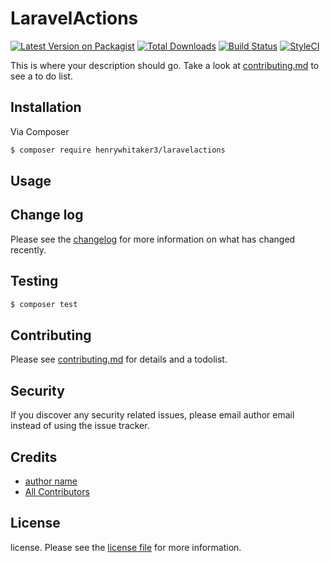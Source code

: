 # LaravelActions

[![Latest Version on Packagist][ico-version]][link-packagist]
[![Total Downloads][ico-downloads]][link-downloads]
[![Build Status][ico-travis]][link-travis]
[![StyleCI][ico-styleci]][link-styleci]

This is where your description should go. Take a look at [contributing.md](contributing.md) to see a to do list.

## Installation

Via Composer

``` bash
$ composer require henrywhitaker3/laravelactions
```

## Usage

## Change log

Please see the [changelog](changelog.md) for more information on what has changed recently.

## Testing

``` bash
$ composer test
```

## Contributing

Please see [contributing.md](contributing.md) for details and a todolist.

## Security

If you discover any security related issues, please email author email instead of using the issue tracker.

## Credits

- [author name][link-author]
- [All Contributors][link-contributors]

## License

license. Please see the [license file](license.md) for more information.

[ico-version]: https://img.shields.io/packagist/v/henrywhitaker3/laravelactions.svg?style=flat-square
[ico-downloads]: https://img.shields.io/packagist/dt/henrywhitaker3/laravelactions.svg?style=flat-square
[ico-travis]: https://img.shields.io/travis/henrywhitaker3/laravelactions/master.svg?style=flat-square
[ico-styleci]: https://styleci.io/repos/12345678/shield

[link-packagist]: https://packagist.org/packages/henrywhitaker3/laravelactions
[link-downloads]: https://packagist.org/packages/henrywhitaker3/laravelactions
[link-travis]: https://travis-ci.org/henrywhitaker3/laravelactions
[link-styleci]: https://styleci.io/repos/12345678
[link-author]: https://github.com/henrywhitaker3
[link-contributors]: ../../contributors
